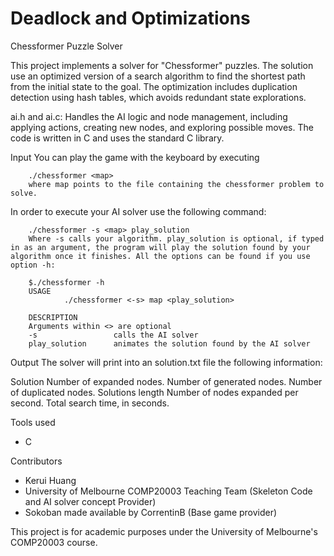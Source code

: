 # Deadlock and Optimizations

Chessformer Puzzle Solver

This project implements a solver for "Chessformer" puzzles.
The solution use an optimized version of a search algorithm to find the shortest path from the initial state to the goal. 
The optimization includes duplication detection using hash tables, which avoids redundant state explorations.

ai.h and ai.c: Handles the AI logic and node management, including applying actions, creating new nodes, and exploring possible moves.
The code is written in C and uses the standard C library.

Input
You can play the game with the keyboard by executing

        ./chessformer <map>
        where map points to the file containing the chessformer problem to solve.

In order to execute your AI solver use the following command:

        ./chessformer -s <map> play_solution
        Where -s calls your algorithm. play_solution is optional, if typed in as an argument, the program will play the solution found by your algorithm once it finishes. All the options can be found if you use option -h:

        $./chessformer -h
        USAGE
                ./chessformer <-s> map <play_solution>

        DESCRIPTION
        Arguments within <> are optional
        -s                 calls the AI solver
        play_solution      animates the solution found by the AI solver

Output
The solver will print into an solution.txt file the following information: 

Solution
        Number of expanded nodes.
        Number of generated nodes.
        Number of duplicated nodes.
        Solutions length
        Number of nodes expanded per second.
        Total search time, in seconds.

Tools used  
- C  

Contributors
- Kerui Huang
- University of Melbourne COMP20003 Teaching Team (Skeleton Code and AI solver concept Provider)
- Sokoban made available by CorrentinB (Base game provider)

This project is for academic purposes under the University of Melbourne's COMP20003 course.

